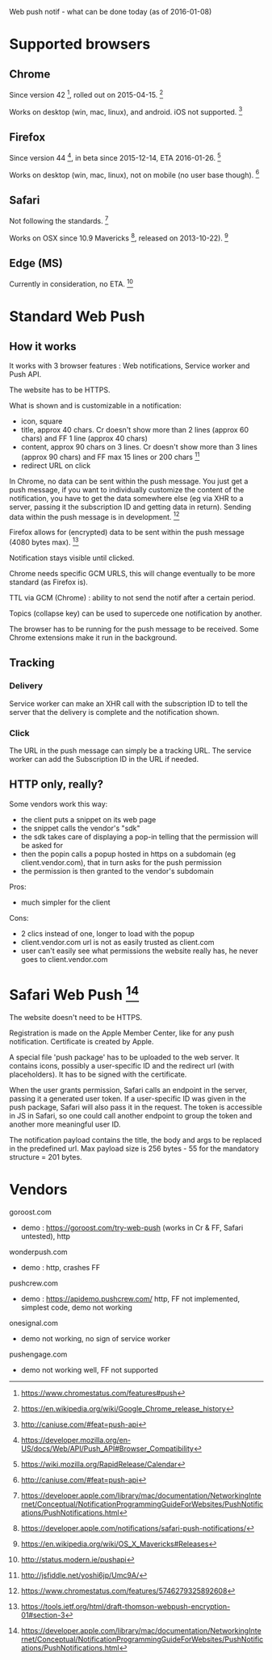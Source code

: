 Web push notif - what can be done today (as of 2016-01-08)

# Supported browsers
## Chrome
Since version 42 [^1], rolled out on 2015-04-15. [^2]

Works on desktop (win, mac, linux), and android. iOS not supported. [^3]

## Firefox
Since version 44 [^5], in beta since 2015-12-14, ETA 2016-01-26. [^6]

Works on desktop (win, mac, linux), not on mobile (no user base though). [^3]

## Safari
Not following the standards. [^9]

Works on OSX since 10.9 Mavericks [^7], released on 2013-10-22). [^8]


## Edge (MS)
Currently in consideration, no ETA. [^4]


# Standard Web Push
## How it works
It works with 3 browser features : Web notifications, Service worker and Push API.

The website has to be HTTPS.

What is shown and is customizable in a notification:
- icon, square
- title, approx 40 chars. Cr doesn't show more than 2 lines (approx 60 chars) and FF 1 line (approx 40 chars)
- content, approx 90 chars on 3 lines. Cr doesn't show more than 3 lines (approx 90 chars) and FF max 15 lines or 200 chars [^11]
- redirect URL on click

In Chrome, no data can be sent within the push message. You just get a push message, if you want to individually customize the content of the notification, you have to get the data somewhere else (eg via XHR to a server, passing it the subscription ID and getting data in return). Sending data within the push message is in development. [^10]

Firefox allows for (encrypted) data to be sent within the push message (4080 bytes max). [^12]

Notification stays visible until clicked.

Chrome needs specific GCM URLS, this will change eventually to be more standard (as Firefox is).

TTL via GCM (Chrome) : ability to not send the notif after a certain period.

Topics (collapse key) can be used to supercede one notification by another.

The browser has to be running for the push message to be received. Some Chrome extensions make it run in the background.


## Tracking

### Delivery
Service worker can make an XHR call with the subscription ID to tell the server that the delivery is complete and the notification shown.

### Click
The URL in the push message can simply be a tracking URL. The service worker can add the Subscription ID in the URL if needed.

## HTTP only, really?
Some vendors work this way:
- the client puts a snippet on its web page
- the snippet calls the vendor's "sdk"
- the sdk takes care of displaying a pop-in telling that the permission will be asked for
- then the popin calls a popup hosted in https on a subdomain (eg client.vendor.com), that in turn asks for the push permission
- the permission is then granted to the vendor's subdomain

Pros:
- much simpler for the client

Cons:
- 2 clics instead of one, longer to load with the popup
- client.vendor.com url is not as easily trusted as client.com
- user can't easily see what permissions the website really has, he never goes to client.vendor.com


# Safari Web Push [^9]

The website doesn't need to be HTTPS.

Registration is made on the Apple Member Center, like for any push notification. Certificate is created by Apple.

A special file 'push package' has to be uploaded to the web server. It contains icons, possibly a user-specific ID and the redirect url (with placeholders). It has to be signed with the certificate.

When the user grants permission, Safari calls an endpoint in the server, passing it a generated user token. If a user-specific ID was given in the push package, Safari will also pass it in the request.
The token is accessible in JS in Safari, so one could call another endpoint to group the token and another more meaningful user ID.

The notification payload contains the title, the body and args to be replaced in the predefined url. Max payload size is 256 bytes - 55 for the mandatory structure = 201 bytes.



# Vendors
goroost.com
- demo : https://goroost.com/try-web-push (works in Cr & FF, Safari untested), http

wonderpush.com
- demo : http, crashes FF

pushcrew.com
- demo : https://apidemo.pushcrew.com/ http, FF not implemented, simplest code, demo not working

onesignal.com
- demo not working, no sign of service worker

pushengage.com
- demo not working well, FF not supported


[^1]: https://www.chromestatus.com/features#push
[^2]: https://en.wikipedia.org/wiki/Google_Chrome_release_history
[^3]: http://caniuse.com/#feat=push-api
[^4]: http://status.modern.ie/pushapi
[^5]: https://developer.mozilla.org/en-US/docs/Web/API/Push_API#Browser_Compatibility
[^6]: https://wiki.mozilla.org/RapidRelease/Calendar
[^7]: https://developer.apple.com/notifications/safari-push-notifications/
[^8]: https://en.wikipedia.org/wiki/OS_X_Mavericks#Releases
[^9]: https://developer.apple.com/library/mac/documentation/NetworkingInternet/Conceptual/NotificationProgrammingGuideForWebsites/PushNotifications/PushNotifications.html
[^10]: https://www.chromestatus.com/features/5746279325892608
[^11]: http://jsfiddle.net/yoshi6jp/Umc9A/
[^12]: https://tools.ietf.org/html/draft-thomson-webpush-encryption-01#section-3
